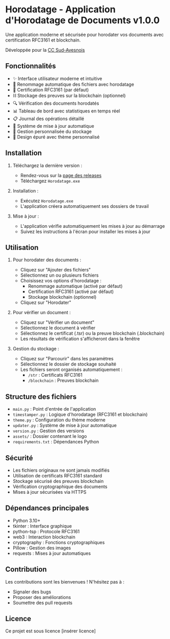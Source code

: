# Horodatage - Application d'Horodatage de Documents v1.0.0

Une application moderne et sécurisée pour horodater vos documents avec certification RFC3161 et blockchain.

Développée pour la [CC Sud-Avesnois](https://cc-sudavesnois.fr)

## Fonctionnalités

- ✨ Interface utilisateur moderne et intuitive
- 📝 Renommage automatique des fichiers avec horodatage
- 🔐 Certification RFC3161 (par défaut)
- ⛓️ Stockage des preuves sur la blockchain (optionnel)
- 🔍 Vérification des documents horodatés
- 📊 Tableau de bord avec statistiques en temps réel
- 📋 Journal des opérations détaillé
- 🔄 Système de mise à jour automatique
- 📁 Gestion personnalisée du stockage
- 🎨 Design épuré avec thème personnalisé

## Installation

1. Téléchargez la dernière version :
   - Rendez-vous sur la [page des releases](lien-vers-releases)
   - Téléchargez `Horodatage.exe`

2. Installation :
   - Exécutez `Horodatage.exe`
   - L'application créera automatiquement ses dossiers de travail

3. Mise à jour :
   - L'application vérifie automatiquement les mises à jour au démarrage
   - Suivez les instructions à l'écran pour installer les mises à jour

## Utilisation

1. Pour horodater des documents :
   - Cliquez sur "Ajouter des fichiers"
   - Sélectionnez un ou plusieurs fichiers
   - Choisissez vos options d'horodatage :
     - Renommage automatique (activé par défaut)
     - Certification RFC3161 (activé par défaut)
     - Stockage blockchain (optionnel)
   - Cliquez sur "Horodater"

2. Pour vérifier un document :
   - Cliquez sur "Vérifier un document"
   - Sélectionnez le document à vérifier
   - Sélectionnez le certificat (.tsr) ou la preuve blockchain (.blockchain)
   - Les résultats de vérification s'afficheront dans la fenêtre

3. Gestion du stockage :
   - Cliquez sur "Parcourir" dans les paramètres
   - Sélectionnez le dossier de stockage souhaité
   - Les fichiers seront organisés automatiquement :
     - `/str` : Certificats RFC3161
     - `/blockchain` : Preuves blockchain

## Structure des fichiers

- `main.py` : Point d'entrée de l'application
- `timestamper.py` : Logique d'horodatage (RFC3161 et blockchain)
- `theme.py` : Configuration du thème moderne
- `updater.py` : Système de mise à jour automatique
- `version.py` : Gestion des versions
- `assets/` : Dossier contenant le logo
- `requirements.txt` : Dépendances Python

## Sécurité

- Les fichiers originaux ne sont jamais modifiés
- Utilisation de certificats RFC3161 standard
- Stockage sécurisé des preuves blockchain
- Vérification cryptographique des documents
- Mises à jour sécurisées via HTTPS

## Dépendances principales

- Python 3.10+
- tkinter : Interface graphique
- python-tsp : Protocole RFC3161
- web3 : Interaction blockchain
- cryptography : Fonctions cryptographiques
- Pillow : Gestion des images
- requests : Mises à jour automatiques

## Contribution

Les contributions sont les bienvenues ! N'hésitez pas à :
- Signaler des bugs
- Proposer des améliorations
- Soumettre des pull requests

## Licence

Ce projet est sous licence [insérer licence]
